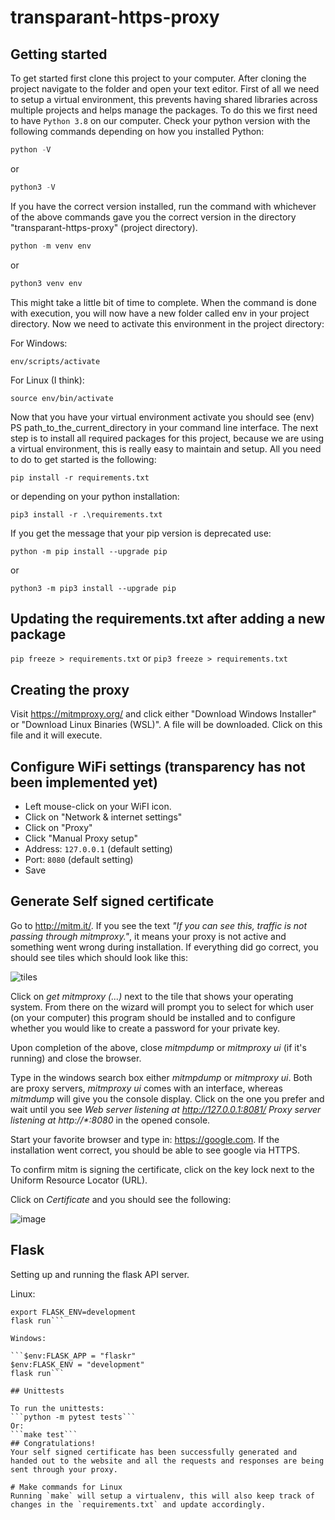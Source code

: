 # transparant-https-proxy

## Getting started
To get started first clone this project to your computer.
After cloning the project navigate to the folder and open your text editor.
First of all we need to setup a virtual environment, this prevents having shared libraries across multiple projects
and helps manage the packages. To do this we first need to have `Python 3.8` on our computer.
Check your python version with the following commands depending on how you installed Python:

```python
python -V
```

or
```python
python3 -V
```

If you have the correct version installed, run the command with whichever of the above commands gave you the correct version in the directory "transparant-https-proxy" (project directory).
```python
python -m venv env
```

or

```python
python3 venv env
```

This might take a little bit of time to complete. When the command is done with execution, you will now have a new folder called env in your project directory. Now we need to activate this environment in the project directory:

For Windows:
```
env/scripts/activate
```

For Linux (I think):

```source env/bin/activate```

Now that you have your virtual environment activate you should see (env) PS path_to_the_current_directory in your command line interface. The next step is to install all required packages for this project, because we are using a virtual environment, this is really easy to maintain and setup. All you need to do to get started is the following:

```pip install -r requirements.txt```

or depending on your python installation:

```pip3 install -r .\requirements.txt```

If you get the message that your pip version is deprecated use:

```python -m pip install --upgrade pip```

or

```python3 -m pip3 install --upgrade pip```

## Updating the requirements.txt after adding a new package
`pip freeze > requirements.txt`
or
`pip3 freeze > requirements.txt`
## Creating the proxy
Visit https://mitmproxy.org/ and click either "Download Windows Installer" or "Download Linux Binaries (WSL)".
A file will be downloaded. Click on this file and it will execute.

## Configure WiFi settings (transparency has not been implemented yet)
- Left mouse-click on your WiFI icon.
- Click on "Network & internet settings"
- Click on "Proxy"
- Click "Manual Proxy setup"
- Address: `127.0.0.1` (default setting)
- Port: `8080` (default setting)
- Save

## Generate Self signed certificate
Go to http://mitm.it/. If you see the text _"If you can see this, traffic is not passing through mitmproxy."_, it means your proxy is not active and something went wrong during installation.
If everything did go correct, you should see tiles which should look like this:

![tiles](https://user-images.githubusercontent.com/38207747/117337332-89354400-ae9d-11eb-9341-81573eedb531.PNG)

Click on _get mitmproxy (...)_ next to the tile that shows your operating system.
From there on the wizard will prompt you to select for which user (on your computer) this program should be installed and to configure whether you would like to create a password for your private key.

Upon completion of the above, close _mitmpdump_ or _mitmproxy ui_ (if it's running) and close the browser.

Type in the windows search box either _mitmpdump_ or _mitmproxy ui_. Both are proxy servers, _mitmproxy ui_ comes with an interface, whereas _mitmdump_ will give you the console display.
Click on the one you prefer and wait until you see _Web server listening at http://127.0.0.1:8081/
Proxy server listening at http://*:8080_ in the opened console.

Start your favorite browser and type in: https://google.com.
If the installation went correct, you should be able to see google via HTTPS.

To confirm mitm is signing the certificate, click on the key lock next to the Uniform Resource Locator (URL).

Click on _Certificate_ and you should see the following:

![image](https://user-images.githubusercontent.com/38207747/117338929-6dcb3880-ae9f-11eb-8c77-367b76fa823c.png)


## Flask
Setting up and running the flask API server.

Linux:

```export FLASK_APP=flaskr
export FLASK_ENV=development
flask run```

Windows:

```$env:FLASK_APP = "flaskr"
$env:FLASK_ENV = "development"
flask run```

## Unittests

To run the unittests:
```python -m pytest tests```
Or:
```make test```
## Congratulations!
Your self signed certificate has been successfully generated and handed out to the website and all the requests and responses are being sent through your proxy.

# Make commands for Linux
Running `make` will setup a virtualenv, this will also keep track of changes in the `requirements.txt` and update accordingly.
